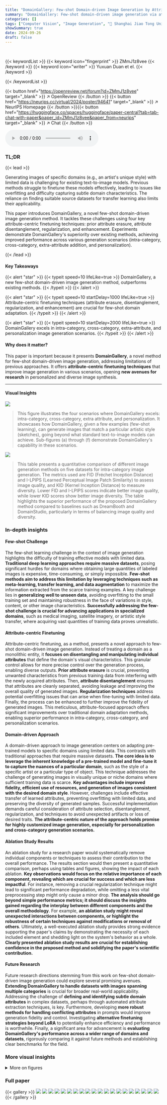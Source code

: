 ```yaml
---
title: "DomainGallery: Few-shot Domain-driven Image Generation by Attribute-centric Finetuning"
summary: "DomainGallery: Few-shot domain-driven image generation via attribute-centric finetuning, solving key issues of previous works by introducing attribute erasure, disentanglement, regularization, and enh..."
categories: []
tags: ["Computer Vision", "Image Generation", "🏢 Shanghai Jiao Tong University",]
showSummary: true
date: 2024-09-26
draft: false
---
```


<br>

{{< keywordList >}}
{{< keyword icon="fingerprint" >}} ZMmJ1z8vee {{< /keyword >}}
{{< keyword icon="writer" >}} Yuxuan Duan et el. {{< /keyword >}}
 
{{< /keywordList >}}

{{< button href="https://openreview.net/forum?id=ZMmJ1z8vee" target="_blank" >}}
↗ OpenReview
{{< /button >}}
{{< button href="https://neurips.cc/virtual/2024/poster/94641" target="_blank" >}}
↗ NeurIPS Homepage
{{< /button >}}{{< button href="https://huggingface.co/spaces/huggingface/paper-central?tab=tab-chat-with-paper&paper_id=ZMmJ1z8vee&paper_from=neurips" target="_blank" >}}
↗ Chat
{{< /button >}}



<audio controls>
    <source src="https://ai-paper-reviewer.com/ZMmJ1z8vee/podcast.wav" type="audio/wav">
    Your browser does not support the audio element.
</audio>


### TL;DR


{{< lead >}}

Generating images of specific domains (e.g., an artist's unique style) with limited data is challenging for existing text-to-image models.  Previous methods struggle to finetune these models effectively, leading to issues like overfitting and difficulty capturing subtle domain characteristics.  The reliance on finding suitable source datasets for transfer learning also limits their applicability.

This paper introduces DomainGallery, a novel few-shot domain-driven image generation method.  It tackles these challenges using four key attribute-centric finetuning techniques: prior attribute erasure, attribute disentanglement, regularization, and enhancement. Experiments demonstrate DomainGallery's superiority over existing methods, achieving improved performance across various generation scenarios (intra-category, cross-category, extra-attribute addition, and personalization).

{{< /lead >}}


#### Key Takeaways

{{< alert "star" >}}
{{< typeit speed=10 lifeLike=true >}} DomainGallery, a new few-shot domain-driven image generation method, outperforms existing methods. {{< /typeit >}}
{{< /alert >}}

{{< alert "star" >}}
{{< typeit speed=10 startDelay=1000 lifeLike=true >}} Attribute-centric finetuning techniques (attribute erasure, disentanglement, regularization, and enhancement) are crucial for few-shot domain adaptation. {{< /typeit >}}
{{< /alert >}}

{{< alert "star" >}}
{{< typeit speed=10 startDelay=2000 lifeLike=true >}} DomainGallery excels in intra-category, cross-category, extra-attribute, and personalization image generation scenarios. {{< /typeit >}}
{{< /alert >}}

#### Why does it matter?
This paper is important because it presents **DomainGallery**, a novel method for few-shot domain-driven image generation, addressing limitations of previous approaches.  It offers **attribute-centric finetuning techniques** that improve image generation in various scenarios, opening **new avenues for research** in personalized and diverse image synthesis.

------
#### Visual Insights



![](https://ai-paper-reviewer.com/ZMmJ1z8vee/figures_0_1.jpg)

> This figure illustrates the four scenarios where DomainGallery excels: intra-category, cross-category, extra attribute, and personalization.  It showcases how DomainGallery, given a few examples (few-shot learning), can generate images that match a particular artistic style (sketches), going beyond what standard text-to-image models can achieve.  Sub-figures (a) through (f) demonstrate DomainGallery's capability in these scenarios.





![](https://ai-paper-reviewer.com/ZMmJ1z8vee/tables_7_1.jpg)

> This table presents a quantitative comparison of different image generation methods on five datasets for intra-category image generation.  The metrics used are FID (Fréchet Inception Distance) and I-LPIPS (Learned Perceptual Image Patch Similarity) to assess image quality, and KID (Kernel Inception Distance) to measure diversity.  Lower FID and I-LPIPS scores indicate better image quality, while lower KID scores show better image diversity.  The table highlights the superior performance of the proposed DomainGallery method compared to baselines such as DreamBooth and DomainStudio, particularly in terms of balancing image quality and diversity.





### In-depth insights


#### Few-shot Challenge
The few-shot learning challenge in the context of image generation highlights the difficulty of training effective models with limited data.  **Traditional deep learning approaches require massive datasets**, posing significant hurdles for domains where obtaining large quantities of labeled images is expensive, time-consuming, or simply impossible.  **Few-shot methods aim to address this limitation by leveraging techniques such as meta-learning, transfer learning, and data augmentation** to maximize the information extracted from the scarce training examples.  A key challenge lies in **generalizing well to unseen data**, avoiding overfitting to the small training set and maintaining robustness in the face of variations in style, content, or other image characteristics. **Successfully addressing the few-shot challenge is crucial for advancing applications in specialized domains**, such as medical imaging, satellite imagery, or artistic style transfer, where acquiring vast quantities of training data proves unrealistic.

#### Attribute-centric Finetuning
Attribute-centric finetuning, as a method, presents a novel approach to few-shot domain-driven image generation.  Instead of treating a domain as a monolithic entity, it **focuses on disentangling and manipulating individual attributes** that define the domain's visual characteristics. This granular control allows for more precise control over the generation process, enabling diverse outputs.  **Prior attribute erasure** is crucial, preventing unwanted characteristics from previous training data from interfering with the newly acquired attributes.  Then, **attribute disentanglement** ensures that attributes are cleanly separated, avoiding leakage and improving the overall quality of generated images.  **Regularization techniques** address potential overfitting issues that can arise when fine-tuning with limited data. Finally, the process can be enhanced to further improve the fidelity of generated images. This meticulous, attribute-focused approach offers significant improvements over traditional domain adaptation methods, enabling superior performance in intra-category, cross-category, and personalization scenarios.

#### Domain-driven Approach
A domain-driven approach to image generation centers on adapting pre-trained models to specific domains using limited data.  This contrasts with traditional approaches that require massive datasets. **The core idea is to leverage the inherent knowledge of a pre-trained model and fine-tune it to capture the nuances of a particular domain**, such as the style of a specific artist or a particular type of object. This technique addresses the challenge of generating images in visually unique or niche domains where sufficient training data is scarce.  **Key advantages include improved fidelity, efficient use of resources, and generation of images consistent with the desired domain style**. However, challenges include effective transfer of learned attributes, preventing overfitting with limited data, and preserving the diversity of generated samples.  Successful implementation demands careful consideration of attribute selection, disentanglement, regularization, and techniques to avoid unexpected artifacts or loss of desired traits. **The attribute-centric nature of the approach holds promise for highly customized image generation, especially for personalization and cross-category generation scenarios.**

#### Ablation Study Results
An ablation study for a research paper would systematically remove individual components or techniques to assess their contribution to the overall performance.  The results section would then present a quantitative comparison, perhaps using tables and figures, showing the impact of each ablation.  **Key observations would focus on the relative importance of each component, revealing which are crucial for success and which are less impactful**. For instance, removing a crucial regularization technique might lead to significant performance degradation, while omitting a less vital preprocessing step might only cause a minor drop.  **The analysis should go beyond simple performance metrics; it should discuss the insights gained regarding the interplay between different components and the overall methodology**. For example, **an ablation study might reveal unexpected interactions between components, or highlight the robustness of certain techniques against modifications or removal of others**. Ultimately, a well-executed ablation study provides strong evidence supporting the paper's claims by demonstrating the necessity of each included element and shedding light on the system's behavior as a whole.  **Clearly presented ablation study results are crucial for establishing confidence in the proposed method and solidifying the paper's scientific contribution.**

#### Future Research
Future research directions stemming from this work on few-shot domain-driven image generation could explore several promising avenues. **Extending DomainGallery to handle datasets with images spanning multiple categories** is crucial for broader real-world applicability.  Addressing the challenge of **defining and identifying subtle domain attributes** in complex datasets, perhaps through automated attribute extraction techniques, is key.  Furthermore, developing **more robust methods for handling conflicting attributes** in prompts would improve generation fidelity and control. Investigating **alternative finetuning strategies beyond LoRA** to potentially enhance efficiency and performance is worthwhile. Finally, a significant area for advancement is **evaluating DomainGallery's performance across a wider range of domains and datasets**, rigorously comparing it against future methods and establishing clear benchmarks for the field.


### More visual insights

<details>
<summary>More on figures
</summary>


![](https://ai-paper-reviewer.com/ZMmJ1z8vee/figures_4_1.jpg)

> This figure illustrates the pipeline of DomainGallery, which consists of three main steps: prior attribute erasure, finetuning, and inference. In the prior attribute erasure step, the model is trained to remove prior attributes associated with the identifier [V] before finetuning. The finetuning step involves training the model on the target dataset while incorporating additional losses such as domain-category attribute disentanglement and transfer-based similarity consistency loss. Finally, during inference, the model generates images by enhancing the domain attributes of [V] using a classifier-free guidance (CFG) approach. The dashed arrows in the figure denote gradient stopping.


![](https://ai-paper-reviewer.com/ZMmJ1z8vee/figures_7_1.jpg)

> This figure shows the results of intra-category image generation on the CUFS sketches dataset.  The left panel displays the 10-shot dataset used for fine-tuning. The right panel presents images generated by different methods: DreamBooth, DreamBooth+LoRA, DomainStudio, and the proposed DomainGallery. All methods used the prompt 'a [V] face' to generate images in the style of the dataset. This allows for a visual comparison of the methods' ability to reproduce the artistic style and features of the original sketches.


![](https://ai-paper-reviewer.com/ZMmJ1z8vee/figures_8_1.jpg)

> This figure illustrates the capabilities of DomainGallery for few-shot domain-driven image generation. It demonstrates the model's ability to generate images within a specific style or domain, even when limited training data is available.  The image showcases several scenarios (intra-category, cross-category, extra attribute, personalization) to highlight the model's flexibility and versatility. (a) shows a few-shot target dataset, (b) depicts failure of a pre-trained model, and (c) to (f) show successful results of DomainGallery.


![](https://ai-paper-reviewer.com/ZMmJ1z8vee/figures_8_2.jpg)

> This figure demonstrates the capabilities of DomainGallery in generating images with extra attributes. The top row showcases intra-category generation, where the generated images belong to the same category as the input dataset (CUFS sketches). The middle row shows cross-category generation, where the generated images are of different categories than the input dataset but still maintain the domain-specific style.  The bottom row illustrates a scenario where conflicting attributes are present in the text prompt, resulting in images that blend both attributes.


![](https://ai-paper-reviewer.com/ZMmJ1z8vee/figures_9_1.jpg)

> This figure demonstrates the personalization capability of DomainGallery.  It shows two examples: one using a dataset of Corgi dogs and another using a dataset of vases. For each example, the leftmost images show the few-shot subject dataset used for finetuning. The subsequent images show the results of generating images with different prompts, demonstrating the ability to generate images that combine both domain-specific style and subject-specific characteristics. This highlights the method's ability to personalize generated images within the given domain.


![](https://ai-paper-reviewer.com/ZMmJ1z8vee/figures_14_1.jpg)

> This figure shows the results of cross-category image generation experiments using three different versions of the DomainGallery model. The top row shows results from a model without prior attribute erasure, where unintended attributes appear in the generated images. The middle row displays results from a model without attribute disentanglement, showing a leakage of attributes between the identifier [V] and category [N]. The bottom row illustrates results from the complete DomainGallery model, demonstrating improved performance and successful separation of attributes.


![](https://ai-paper-reviewer.com/ZMmJ1z8vee/figures_14_2.jpg)

> This figure provides a visual overview of the DomainGallery pipeline, which consists of three main steps: (a) Prior Attribute Erasure, where prior attributes associated with the identifier [V] are removed; (b) Finetuning, which involves training on target datasets and applying additional loss functions (Ldisen and Lsim) to improve the model's performance; and (c) Attribute Enhancement, which enhances domain attributes during inference for cross-category image generation.  The diagram uses different colors and shapes to represent various UNet components, LoRA parameters, and loss functions, highlighting the interplay between these elements.


![](https://ai-paper-reviewer.com/ZMmJ1z8vee/figures_15_1.jpg)

> This figure compares the cross-category image generation results of different methods. The top three rows show the results of three baselines (DreamBooth, DreamBooth+LoRA, and DomainStudio) with attribute enhancement. The fourth row shows the results of DomainGallery without attribute enhancement. The last two rows show the results of DomainGallery with two different attribute enhancement modes (VN-N and V-uncond). All results are generated using CUFS sketches dataset.


![](https://ai-paper-reviewer.com/ZMmJ1z8vee/figures_17_1.jpg)

> This figure shows a comparison of image generation results between the proposed DomainGallery method and baseline methods (DreamBooth, DreamBooth+LoRA, and DomainStudio) on four different datasets.  Each dataset contains 10 images representing a specific domain (FFHQ sunglasses, Van Gogh houses, watercolor dogs, and wrecked cars).  The left side displays the original 10 images from each dataset, while the right displays images generated using different methods, all prompted with the text corresponding to the domain (e.g., 'a [V] face' for the sunglasses dataset). The comparison aims to demonstrate DomainGallery's superior ability to generate images that accurately reflect the style and characteristics of each specific domain.


![](https://ai-paper-reviewer.com/ZMmJ1z8vee/figures_18_1.jpg)

> This figure shows examples of domain-driven image generation using the proposed DomainGallery method. It demonstrates the ability of DomainGallery to generate images in various scenarios, including intra-category generation, cross-category generation, extra attribute addition, and personalization, starting from a few-shot target dataset of a specific domain (e.g., sketches). The figure highlights the challenges in directly generating images of a specific domain using pretrained text-to-image models and how DomainGallery addresses these challenges.


</details>






### Full paper

{{< gallery >}}
<img src="https://ai-paper-reviewer.com/ZMmJ1z8vee/1.png" class="grid-w50 md:grid-w33 xl:grid-w25" />
<img src="https://ai-paper-reviewer.com/ZMmJ1z8vee/2.png" class="grid-w50 md:grid-w33 xl:grid-w25" />
<img src="https://ai-paper-reviewer.com/ZMmJ1z8vee/3.png" class="grid-w50 md:grid-w33 xl:grid-w25" />
<img src="https://ai-paper-reviewer.com/ZMmJ1z8vee/4.png" class="grid-w50 md:grid-w33 xl:grid-w25" />
<img src="https://ai-paper-reviewer.com/ZMmJ1z8vee/5.png" class="grid-w50 md:grid-w33 xl:grid-w25" />
<img src="https://ai-paper-reviewer.com/ZMmJ1z8vee/6.png" class="grid-w50 md:grid-w33 xl:grid-w25" />
<img src="https://ai-paper-reviewer.com/ZMmJ1z8vee/7.png" class="grid-w50 md:grid-w33 xl:grid-w25" />
<img src="https://ai-paper-reviewer.com/ZMmJ1z8vee/8.png" class="grid-w50 md:grid-w33 xl:grid-w25" />
<img src="https://ai-paper-reviewer.com/ZMmJ1z8vee/9.png" class="grid-w50 md:grid-w33 xl:grid-w25" />
<img src="https://ai-paper-reviewer.com/ZMmJ1z8vee/10.png" class="grid-w50 md:grid-w33 xl:grid-w25" />
<img src="https://ai-paper-reviewer.com/ZMmJ1z8vee/11.png" class="grid-w50 md:grid-w33 xl:grid-w25" />
<img src="https://ai-paper-reviewer.com/ZMmJ1z8vee/12.png" class="grid-w50 md:grid-w33 xl:grid-w25" />
<img src="https://ai-paper-reviewer.com/ZMmJ1z8vee/13.png" class="grid-w50 md:grid-w33 xl:grid-w25" />
<img src="https://ai-paper-reviewer.com/ZMmJ1z8vee/14.png" class="grid-w50 md:grid-w33 xl:grid-w25" />
<img src="https://ai-paper-reviewer.com/ZMmJ1z8vee/15.png" class="grid-w50 md:grid-w33 xl:grid-w25" />
<img src="https://ai-paper-reviewer.com/ZMmJ1z8vee/16.png" class="grid-w50 md:grid-w33 xl:grid-w25" />
<img src="https://ai-paper-reviewer.com/ZMmJ1z8vee/17.png" class="grid-w50 md:grid-w33 xl:grid-w25" />
<img src="https://ai-paper-reviewer.com/ZMmJ1z8vee/18.png" class="grid-w50 md:grid-w33 xl:grid-w25" />
<img src="https://ai-paper-reviewer.com/ZMmJ1z8vee/19.png" class="grid-w50 md:grid-w33 xl:grid-w25" />
<img src="https://ai-paper-reviewer.com/ZMmJ1z8vee/20.png" class="grid-w50 md:grid-w33 xl:grid-w25" />
{{< /gallery >}}